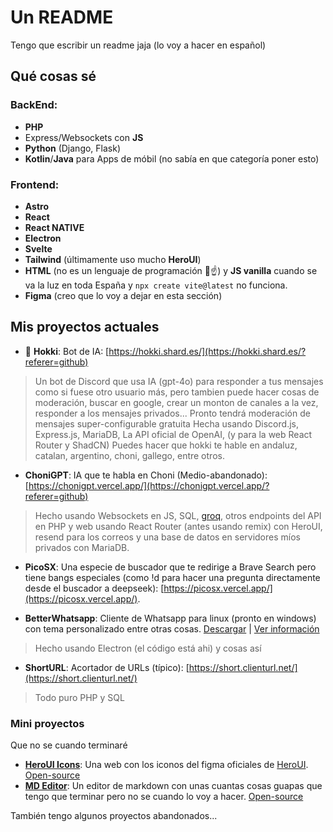 # Un README

Tengo que escribir un readme jaja (lo voy a hacer en español)

## Qué cosas sé
### BackEnd:
- **PHP**
- Express/Websockets con **JS**
- **Python** (Django, Flask)
- **Kotlin**/**Java** para Apps de móbil (no sabía en que categoría poner esto)

### Frontend:
- **Astro**
- **React**
- **React NATIVE**
- **Electron**
- **Svelte**
- **Tailwind** (últimamente uso mucho **HeroUI**)
- **HTML** (no es un lenguaje de programación 🤡☝️) y **JS vanilla** cuando se va la luz en toda España y `npx create vite@latest` no funciona.
- **Figma** (creo que lo voy a dejar en esta sección)

## Mis proyectos actuales
- 👑 **Hokki**: Bot de IA: [https://hokki.shard.es/](https://hokki.shard.es/?referer=github)
> Un bot de Discord que usa IA (gpt-4o) para responder a tus mensajes como si fuese otro usuario más, pero tambien puede hacer cosas de moderación, buscar en google, crear un monton de canales a la vez, responder a los mensajes privados...
> Pronto tendrá moderación de mensajes super-configurable gratuita
> Hecha usando Discord.js, Express.js, MariaDB, La API oficial de OpenAI, (y para la web React Router y ShadCN)
> Puedes hacer que hokki te hable en andaluz, catalan, argentino, choni, gallego, entre otros.

- **ChoniGPT**: IA que te habla en Choni (Medio-abandonado): [https://chonigpt.vercel.app/](https://chonigpt.vercel.app/?referer=github)
> Hecho usando Websockets en JS, SQL, [groq](https://groq.com/), otros endpoints del API en PHP y web usando React Router (antes usando remix) con HeroUI, resend para los correos y una base de datos en servidores míos privados con MariaDB.

- **PicoSX**: Una especie de buscador que te redirige a Brave Search pero tiene bangs especiales (como !d para hacer una pregunta directamente desde el buscador a deepseek): [https://picosx.vercel.app/](https://picosx.vercel.app/).

- **BetterWhatsapp**: Cliente de Whatsapp para linux (pronto en windows) con tema personalizado entre otras cosas. [Descargar](https://github.com/pico190/betterwhatsapp/releases/tag/v1.4.5) | [Ver información](https://github.com/pico190/betterwhatsapp)
> Hecho usando Electron (el código está ahi) y cosas así

-  **ShortURL**: Acortador de URLs (típico): [https://short.clienturl.net/](https://short.clienturl.net/)
> Todo puro PHP y SQL

### Mini proyectos
Que no se cuando terminaré

- [**HeroUI Icons**](https://herouicons.vercel.app/): Una web con los iconos del figma oficiales de [HeroUI](https://heroui.com). [Open-source](https://github.com/pico190/heroicons)
- [**MD Editor**](https://picomdeditor.vercel.app/): Un editor de markdown con unas cuantas cosas guapas que tengo que terminar pero no se cuando lo voy a hacer. [Open-source](https://github.com/pico190/mdeditor)

También tengo algunos proyectos abandonados...

